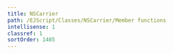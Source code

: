 ```yaml
---
title: NSCarrier
path: /EJScript/Classes/NSCarrier/Member functions
intellisense: 1
classref: 1
sortOrder: 1485
---
```





